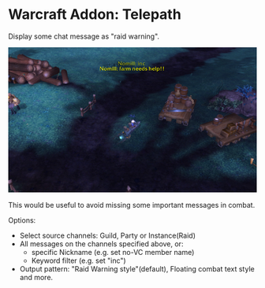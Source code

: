 # Warcraft Addon: Telepath

Display some chat message as "raid warning".

![](images/1.jpg)

This would be useful to avoid missing some important messages in combat.

Options:

- Select source channels: Guild, Party or Instance(Raid)
- All messages on the channels specified above, or:
  - specific Nickname (e.g. set no-VC member name)
  - Keyword filter (e.g. set "inc")
- Output pattern: "Raid Warning style"(default), Floating combat text style and more.
